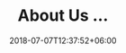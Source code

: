 ---
title   : "About Us ..."
date    : 2018-07-07T12:37:52+06:00
draft   : false
description: "This is meta description"
---
